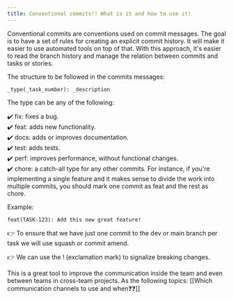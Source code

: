 ```yaml
---
title: Conventional commits!! What is it and how to use it!
---
```


Conventional commits are conventions used on commit messages. The goal is to have a set of rules for creating an explicit commit history. It will make it easier to use automated tools on top of that. With this approach, it's easier to read the branch history and manage the relation between commits and tasks or stories.

The structure to be followed in the commits messages:


```
_type(_task_number): _description
```

The type can be any of the following:

✔️ fix: fixes a bug. <br/>
✔️ feat: adds new functionality. <br/>
✔️ docs: adds or improves documentation. <br/>
✔️ test: adds tests. <br/>
✔️ perf: improves performance, without functional changes. <br/>
✔️ chore: a catch-all type for any other commits. For instance, if you're implementing a single feature and it makes sense to divide the work into multiple commits, you should mark one commit as feat and the rest as chore.

Example:
```
feat(TASK-123): Add this new great feature!
```

👉 To ensure that we have just one commit to the dev or main branch per task we will use squash or commit amend.

👉 We can use the ! (exclamation mark) to signalize breaking changes.

This is a great tool to improve the communication inside the team and even between teams in cross-team projects. As the following topics:
[[Which communication channels to use and when❓❓]]
